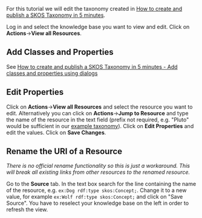 For this tutorial we will edit the taxonomy created in [How to create and publish a SKOS Taxonomy in 5 minutes](How-to-create-and-publish-a-SKOS-Taxonomy-in-5-minutes).

Log in and select the knowledge base you want to view and edit. Click on **Actions**->**View all Resources**.

## Add Classes and Properties
See [How to create and publish a SKOS Taxonomy in 5 minutes - Add classes and properties using dialogs](How-to-create-and-publish-a-SKOS-Taxonomy-in-5-minutes#dialog)

## Edit Properties
Click on **Actions**->**View all Resources** and select the resource you want to edit. Alternatively you can click on **Actions**->**Jump to Resource** and type the name of the resource in the text field (prefix not required, e.g. "Pluto" would be sufficient in our [example taxonomy](How-to-create-and-publish-a-SKOS-Taxonomy-in-5-minutes#taxonomy)). Click on **Edit Properties** and edit the values. Click on **Save Changes**.

## Rename the URI of a Resource
*There is no official rename functionality so this is just a workaround.*
*This will break all existing links from other resources to the renamed resource.*

Go to the **Source** tab. In the text box search for the line containing the name of the resource, e.g. `ex:Dog rdf:type skos:Concept;`. Change it to a new value, for example `ex:Wolf rdf:type skos:Concept;` and click on "Save Source". You have to reselect your knowledge base on the left in order to refresh the view.